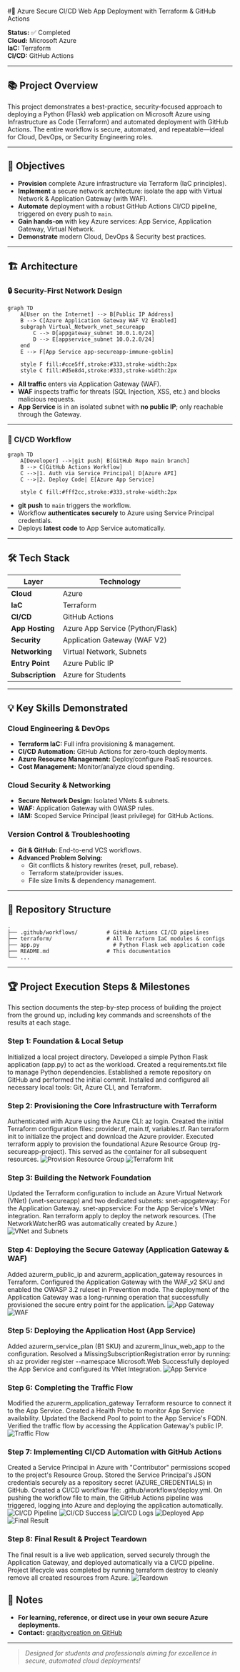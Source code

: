 #🚀 Azure Secure CI/CD Web App Deployment with Terraform & GitHub Actions

**Status:** ✅ Completed  
**Cloud:** Microsoft Azure  
**IaC:** Terraform  
**CI/CD:** GitHub Actions

---

## 📚 Project Overview

This project demonstrates a best-practice, security-focused approach to deploying a Python (Flask) web application on Microsoft Azure using Infrastructure as Code (Terraform) and automated deployment with GitHub Actions. The entire workflow is secure, automated, and repeatable—ideal for Cloud, DevOps, or Security Engineering roles.

---

## 🎯 Objectives

- **Provision** complete Azure infrastructure via Terraform (IaC principles).
- **Implement** a secure network architecture: isolate the app with Virtual Network & Application Gateway (with WAF).
- **Automate** deployment with a robust GitHub Actions CI/CD pipeline, triggered on every push to `main`.
- **Gain hands-on** with key Azure services: App Service, Application Gateway, Virtual Network.
- **Demonstrate** modern Cloud, DevOps & Security best practices.

---

## 🏗️ Architecture

### 🔒 Security-First Network Design

```mermaid
graph TD
    A[User on the Internet] --> B[Public IP Address]
    B --> C[Azure Application Gateway WAF V2 Enabled]
    subgraph Virtual_Network_vnet_secureapp
        C --> D[appgateway_subnet 10.0.1.0/24]
        D --> E[appservice_subnet 10.0.2.0/24]
    end
    E --> F[App Service app-secureapp-immune-goblin]

    style F fill:#cce5ff,stroke:#333,stroke-width:2px
    style C fill:#d5e8d4,stroke:#333,stroke-width:2px
```

- **All traffic** enters via Application Gateway (WAF).
- **WAF** inspects traffic for threats (SQL Injection, XSS, etc.) and blocks malicious requests.
- **App Service** is in an isolated subnet with **no public IP**; only reachable through the Gateway.

---

### 🔄 CI/CD Workflow

```mermaid
graph TD
    A[Developer] -->|git push| B[GitHub Repo main branch]
    B --> C[GitHub Actions Workflow]
    C -->|1. Auth via Service Principal| D[Azure API]
    C -->|2. Deploy Code| E[Azure App Service]

    style C fill:#fff2cc,stroke:#333,stroke-width:2px
```

- **git push** to `main` triggers the workflow.
- Workflow **authenticates securely** to Azure using Service Principal credentials.
- Deploys **latest code** to App Service automatically.

---

## 🛠️ Tech Stack

| Layer               | Technology                         |
| ------------------- | ---------------------------------- |
| **Cloud**           | Azure                              |
| **IaC**             | Terraform                          |
| **CI/CD**           | GitHub Actions                     |
| **App Hosting**     | Azure App Service (Python/Flask)   |
| **Security**        | Application Gateway (WAF V2)       |
| **Networking**      | Virtual Network, Subnets           |
| **Entry Point**     | Azure Public IP                    |
| **Subscription**    | Azure for Students                 |

---

## 💡 Key Skills Demonstrated

### Cloud Engineering & DevOps

- **Terraform IaC:** Full infra provisioning & management.
- **CI/CD Automation:** GitHub Actions for zero-touch deployments.
- **Azure Resource Management:** Deploy/configure PaaS resources.
- **Cost Management:** Monitor/analyze cloud spending.

### Cloud Security & Networking

- **Secure Network Design:** Isolated VNets & subnets.
- **WAF:** Application Gateway with OWASP rules.
- **IAM:** Scoped Service Principal (least privilege) for GitHub Actions.

### Version Control & Troubleshooting

- **Git & GitHub:** End-to-end VCS workflows.
- **Advanced Problem Solving:** 
  - Git conflicts & history rewrites (reset, pull, rebase).
  - Terraform state/provider issues.
  - File size limits & dependency management.

---

## 📂 Repository Structure

```
.
├── .github/workflows/         # GitHub Actions CI/CD pipelines
├── terraform/                 # All Terraform IaC modules & configs
├── app.py                       # Python Flask web application code
├── README.md                  # This documentation
└── ...
```

---

## 🏆 Project Execution Steps & Milestones
This section documents the step-by-step process of building the project from the ground up, including key commands and screenshots of the results at each stage.

### Step 1: Foundation & Local Setup
Initialized a local project directory.
Developed a simple Python Flask application (app.py) to act as the workload.
Created a requirements.txt file to manage Python dependencies.
Established a remote repository on GitHub and performed the initial commit.
Installed and configured all necessary local tools: Git, Azure CLI, and Terraform.


### Step 2: Provisioning the Core Infrastructure with Terraform
Authenticated with Azure using the Azure CLI: az login.
Created the initial Terraform configuration files: provider.tf, main.tf, variables.tf.
Ran terraform init to initialize the project and download the Azure provider.
Executed terraform apply to provision the foundational Azure Resource Group (rg-secureapp-project). This served as the container for all subsequent resources.
![Provision Resource Group](https://github.com/grapitycreation/azure-secure-cicd-app/blob/main/images/1.jpg) ![Terraform Init](https://github.com/grapitycreation/azure-secure-cicd-app/blob/main/images/2.jpg)

### Step 3: Building the Network Foundation
Updated the Terraform configuration to include an Azure Virtual Network (VNet) (vnet-secureapp) and two dedicated subnets:
snet-appgateway: For the Application Gateway.
snet-appservice: For the App Service's VNet integration.
Ran terraform apply to deploy the network resources. (The NetworkWatcherRG was automatically created by Azure.)
![VNet and Subnets](https://github.com/grapitycreation/azure-secure-cicd-app/blob/main/images/3.jpg)

### Step 4: Deploying the Secure Gateway (Application Gateway & WAF)
Added azurerm_public_ip and azurerm_application_gateway resources in Terraform.
Configured the Application Gateway with the WAF_v2 SKU and enabled the OWASP 3.2 ruleset in Prevention mode.
The deployment of the Application Gateway was a long-running operation that successfully provisioned the secure entry point for the application.
![App Gateway](https://github.com/grapitycreation/azure-secure-cicd-app/blob/main/images/4.jpg) ![WAF](https://github.com/grapitycreation/azure-secure-cicd-app/blob/main/images/5.jpg)

### Step 5: Deploying the Application Host (App Service)
Added azurerm_service_plan (B1 SKU) and azurerm_linux_web_app to the configuration.
Resolved a MissingSubscriptionRegistration error by running:
sh
az provider register --namespace Microsoft.Web
Successfully deployed the App Service and configured its VNet Integration.
![App Service](https://github.com/grapitycreation/azure-secure-cicd-app/blob/main/images/8.jpg)

### Step 6: Completing the Traffic Flow
Modified the azurerm_application_gateway Terraform resource to connect it to the App Service.
Created a Health Probe to monitor App Service availability.
Updated the Backend Pool to point to the App Service's FQDN.
Verified the traffic flow by accessing the Application Gateway's public IP.
![Traffic Flow](https://github.com/grapitycreation/azure-secure-cicd-app/blob/main/images/7.jpg)

### Step 7: Implementing CI/CD Automation with GitHub Actions
Created a Service Principal in Azure with "Contributor" permissions scoped to the project's Resource Group.
Stored the Service Principal's JSON credentials securely as a repository secret (AZURE_CREDENTIALS) in GitHub.
Created a CI/CD workflow file: .github/workflows/deploy.yml.
On pushing the workflow file to main, the GitHub Actions pipeline was triggered, logging into Azure and deploying the application automatically.
![CI/CD Pipeline](https://github.com/grapitycreation/azure-secure-cicd-app/blob/main/images/10.jpg) ![CI/CD Success](https://github.com/grapitycreation/azure-secure-cicd-app/blob/main/images/11.jpg) ![CI/CD Logs](https://github.com/grapitycreation/azure-secure-cicd-app/blob/main/images/12.jpg) ![Deployed App](https://github.com/grapitycreation/azure-secure-cicd-app/blob/main/images/13.jpg) ![Final Result](https://github.com/grapitycreation/azure-secure-cicd-app/blob/main/images/14.jpg)

### Step 8: Final Result & Project Teardown
The final result is a live web application, served securely through the Application Gateway, and deployed automatically via a CI/CD pipeline.
Project lifecycle was completed by running terraform destroy to cleanly remove all created resources from Azure.
![Teardown](https://github.com/grapitycreation/azure-secure-cicd-app/blob/main/images/15.jpg)

## 📎 Notes

- **For learning, reference, or direct use in your own secure Azure deployments.**
- **Contact:** [grapitycreation on GitHub](https://github.com/grapitycreation)

---

> _Designed for students and professionals aiming for excellence in secure, automated cloud deployments!_
